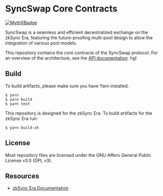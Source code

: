 # SyncSwap Core Contracts

[![MythXBadge](https://badgen.net/https/api.mythx.io/v1/projects/c7d96902-7ec0-4d35-b008-71da992bca06/badge/data?cache=300&icon=https://raw.githubusercontent.com/ConsenSys/mythx-github-badge/main/logo_white.svg)](https://docs.mythx.io/dashboard/github-badges)

SyncSwap is a seamless and efficient decentralized exchange on the zkSync Era, featuring the future-proofing multi-pool design to allow the integration of various pool models.

This repository contains the core contracts of the SyncSwap protocol. For an overview of the architecture, see the [API documentation](https://syncswap.gitbook.io/api-documentation/).
hgl
## Build
To build artifacts, please make sure you have Yarn installed.
```
$ yarn
$ yarn build
$ yarn test
```

This repository is designed for the zkSync Era. To build artifacts for the zkSync Era run:
```
$ yarn build-zk
```

## License

Most repository files are licensed under the GNU Affero General Public License v3.0 (GPL v3).

## Resources
- [zkSync Era Documentation](https://v2-docs.zksync.io/dev/)
